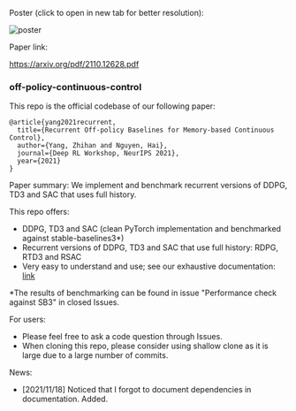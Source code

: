 Poster (click to open in new tab for better resolution):

![poster](https://user-images.githubusercontent.com/43589364/147326061-576303a8-694e-4503-b0c4-1812d4191488.jpeg)

Paper link:

https://arxiv.org/pdf/2110.12628.pdf

### off-policy-continuous-control

This repo is the official codebase of our following paper:

```
@article{yang2021recurrent,
  title={Recurrent Off-policy Baselines for Memory-based Continuous Control},
  author={Yang, Zhihan and Nguyen, Hai},
  journal={Deep RL Workshop, NeurIPS 2021},
  year={2021}
}
```

Paper summary: We implement and benchmark recurrent versions of DDPG, TD3 and SAC that uses full history.

This repo offers:

- DDPG, TD3 and SAC (clean PyTorch implementation and benchmarked against stable-baselines3*)
- Recurrent versions of DDPG, TD3 and SAC that use full history: RDPG, RTD3 and RSAC
- Very easy to understand and use; see our exhaustive documentation: [link](https://drive.google.com/drive/folders/1iUy5BslSN4zia7VqxqyRnSda4lJO0thV?usp=sharing)

\*The results of benchmarking can be found in issue "Performance check against SB3" in closed Issues.

For users:
- Please feel free to ask a code question through Issues.
- When cloning this repo, please consider using shallow clone as it is large due to a large number of commits.

News:
- [2021/11/18] Noticed that I forgot to document dependencies in documentation. Added.

